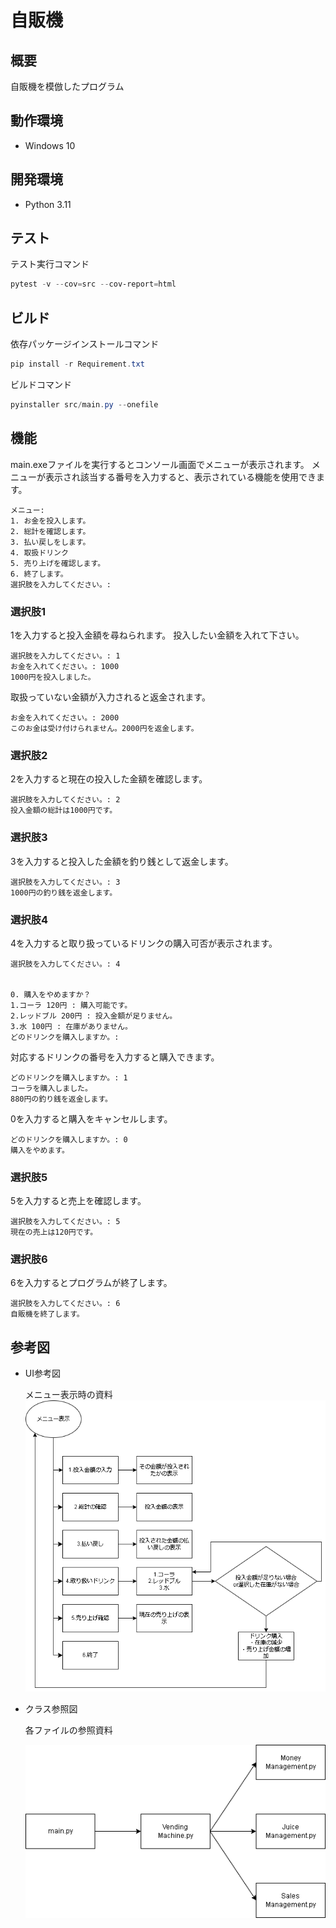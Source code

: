 # 自販機

## 概要
自販機を模倣したプログラム

## 動作環境
- Windows 10

## 開発環境
- Python 3.11

## テスト
テスト実行コマンド
```powershell
pytest -v --cov=src --cov-report=html
```

## ビルド
依存パッケージインストールコマンド
```powershell
pip install -r Requirement.txt
```
ビルドコマンド
```powershell
pyinstaller src/main.py --onefile 
```

## 機能
main.exeファイルを実行するとコンソール画面でメニューが表示されます。
メニューが表示され該当する番号を入力すると、表示されている機能を使用できます。
```
メニュー:
1. お金を投入します。
2. 総計を確認します。
3. 払い戻しをします。
4. 取扱ドリンク
5. 売り上げを確認します。
6. 終了します。
選択肢を入力してください。: 
```

### 選択肢1
1を入力すると投入金額を尋ねられます。
投入したい金額を入れて下さい。
```
選択肢を入力してください。: 1
お金を入れてください。: 1000
1000円を投入しました。
```
取扱っていない金額が入力されると返金されます。
```
お金を入れてください。: 2000
このお金は受け付けられません。2000円を返金します。
```

### 選択肢2
2を入力すると現在の投入した金額を確認します。
```
選択肢を入力してください。: 2
投入金額の総計は1000円です。
```
### 選択肢3
3を入力すると投入した金額を釣り銭として返金します。
```
選択肢を入力してください。: 3
1000円の釣り銭を返金します。
```

### 選択肢4
4を入力すると取り扱っているドリンクの購入可否が表示されます。
```
選択肢を入力してください。: 4


0. 購入をやめますか？
1.コーラ 120円 : 購入可能です。
2.レッドブル 200円 : 投入金額が足りません。
3.水 100円 : 在庫がありません。
どのドリンクを購入しますか。:
```
対応するドリンクの番号を入力すると購入できます。
```
どのドリンクを購入しますか。: 1
コーラを購入しました。
880円の釣り銭を返金します。
```
0を入力すると購入をキャンセルします。
```
どのドリンクを購入しますか。: 0
購入をやめます。
```

### 選択肢5
5を入力すると売上を確認します。
```
選択肢を入力してください。: 5
現在の売上は120円です。
```
### 選択肢6
6を入力するとプログラムが終了します。
```
選択肢を入力してください。: 6
自販機を終了します。
```

## 参考図

- UI参考図

  メニュー表示時の資料
  ![UI参考図](/design/UI参考図.png) 

- クラス参照図

  各ファイルの参照資料

  ![クラス参照図](/design/クラス参照図.png) 
